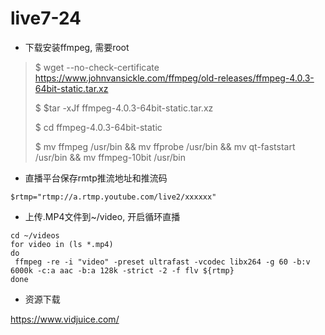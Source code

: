 # live7-24

- 下载安装ffmpeg, 需要root

> $ wget --no-check-certificate https://www.johnvansickle.com/ffmpeg/old-releases/ffmpeg-4.0.3-64bit-static.tar.xz
> 
> $ $tar -xJf ffmpeg-4.0.3-64bit-static.tar.xz
> 
> $ cd ffmpeg-4.0.3-64bit-static
> 
> $ mv ffmpeg /usr/bin && mv ffprobe /usr/bin && mv qt-faststart /usr/bin && mv ffmpeg-10bit /usr/bin

- 直播平台保存rmtp推流地址和推流码

`$rtmp="rtmp://a.rtmp.youtube.com/live2/xxxxxx"`

- 上传.MP4文件到~/video, 开启循环直播

```
cd ~/videos
for video in (ls *.mp4)
do
 ffmpeg -re -i "video" -preset ultrafast -vcodec libx264 -g 60 -b:v 6000k -c:a aac -b:a 128k -strict -2 -f flv ${rtmp}
done
```


- 资源下载

https://www.vidjuice.com/
